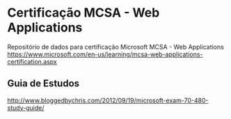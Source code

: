# Certificação MCSA - Web Applications

Repositório de dados para certificação Microsoft MCSA - Web Applications  
https://www.microsoft.com/en-us/learning/mcsa-web-applications-certification.aspx

## Guia de Estudos
http://www.bloggedbychris.com/2012/09/19/microsoft-exam-70-480-study-guide/
